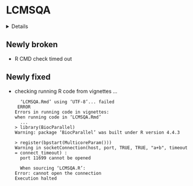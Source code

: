 # LCMSQA

<details>

* Version: 1.0.2
* GitHub: NA
* Source code: https://github.com/cran/LCMSQA
* Date/Publication: 2024-01-12 11:20:05 UTC
* Number of recursive dependencies: 149

Run `revdepcheck::revdep_details(, "LCMSQA")` for more info

</details>

## Newly broken

*   R CMD check timed out
    

## Newly fixed

*   checking running R code from vignettes ...
    ```
      ‘LCMSQA.Rmd’ using ‘UTF-8’... failed
     ERROR
    Errors in running code in vignettes:
    when running code in ‘LCMSQA.Rmd’
      ...
    > library(BiocParallel)
    Warning: package ‘BiocParallel’ was built under R version 4.4.3
    
    > register(bpstart(MulticoreParam()))
    Warning in socketConnection(host, port, TRUE, TRUE, "a+b", timeout = connect_timeout) :
      port 11699 cannot be opened
    
      When sourcing ‘LCMSQA.R’:
    Error: cannot open the connection
    Execution halted
    ```

